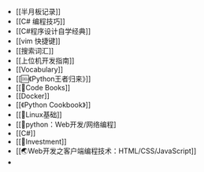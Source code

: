 - [[半月板记录]]
- [[C# 编程技巧]]
- [[C#程序设计自学经典]]
- [[vim 快捷键]]
- [[搜索词汇]]
- [[上位机开发指南]]
- [[Vocabulary]]
- [[🆒《Python王者归来》]]
- [[📕Code Books]]
- [[Docker]]
- [[《Python Cookbook》]]
- [[🐧Linux基础]]
- [[🐍python：Web开发/网络编程]
- [[C#]]
- [[🎲Investment]]
- [[🌏Web开发之客户端编程技术：HTML/CSS/JavaScript]]
-